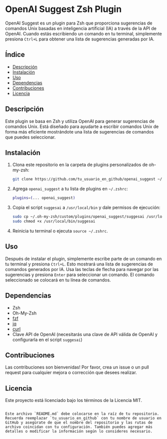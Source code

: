 # OpenAI Suggest Zsh Plugin

OpenAI Suggest es un plugin para Zsh que proporciona sugerencias de comandos Unix basadas en inteligencia artificial (IA) a través de la API de OpenAI. Cuando estás escribiendo un comando en tu terminal, simplemente presiona `Ctrl+L` para obtener una lista de sugerencias generadas por IA.

## Índice

- [Descripción](#descripción)
- [Instalación](#instalación)
- [Uso](#uso)
- [Dependencias](#dependencias)
- [Contribuciones](#contribuciones)
- [Licencia](#licencia)

## Descripción

Este plugin se basa en Zsh y utiliza OpenAI para generar sugerencias de comandos Unix. Está diseñado para ayudarte a escribir comandos Unix de forma más eficiente mostrándote una lista de sugerencias de comandos que puedes seleccionar.

## Instalación

1. Clona este repositorio en la carpeta de plugins personalizados de oh-my-zsh:

   ```sh
   git clone https://github.com/tu_usuario_en_github/openai_suggest ~/.oh-my-zsh/custom/plugins/openai_suggest
   ```

2. Agrega `openai_suggest` a tu lista de plugins en `~/.zshrc`:

   ```sh
   plugins=(... openai_suggest)
   ```

3. Copia el script `suggesai` a `/usr/local/bin` y dale permisos de ejecución:

   ```sh
   sudo cp ~/.oh-my-zsh/custom/plugins/openai_suggest/suggesai /usr/local/bin/
   sudo chmod +x /usr/local/bin/suggesai
   ```

4. Reinicia tu terminal o ejecuta `source ~/.zshrc`.

## Uso

Después de instalar el plugin, simplemente escribe parte de un comando en tu terminal y presiona `Ctrl+L`. Esto mostrará una lista de sugerencias de comandos generados por IA. Usa las teclas de flecha para navegar por las sugerencias y presiona `Enter` para seleccionar un comando. El comando seleccionado se colocará en tu línea de comandos.

## Dependencias

- Zsh
- Oh-My-Zsh
- [fzf](https://github.com/junegunn/fzf)
- [jq](https://stedolan.github.io/jq/)
- [curl](https://curl.se/)
- Clave API de OpenAI (necesitarás una clave de API válida de OpenAI y configurarla en el script `suggesai`)

## Contribuciones

Las contribuciones son bienvenidas! Por favor, crea un issue o un pull request para cualquier mejora o corrección que desees realizar.

## Licencia

Este proyecto está licenciado bajo los términos de la Licencia MIT.
```

Este archivo `README.md` debe colocarse en la raíz de tu repositorio. Recuerda reemplazar `tu_usuario_en_github` con tu nombre de usuario en GitHub y asegúrate de que el nombre del repositorio y las rutas de archivo coincidan con tu configuración. También puedes agregar más detalles o modificar la información según lo consideres necesario.